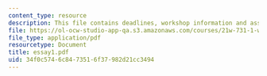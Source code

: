 ```yaml
---
content_type: resource
description: This file contains deadlines, workshop information and assignment instructions.
file: https://ol-ocw-studio-app-qa.s3.amazonaws.com/courses/21w-731-1-writing-and-experience-exploring-self-in-society-spring-2004/34f0c5746c8473516f37982d21cc3494_essay1.pdf
file_type: application/pdf
resourcetype: Document
title: essay1.pdf
uid: 34f0c574-6c84-7351-6f37-982d21cc3494
---
```

